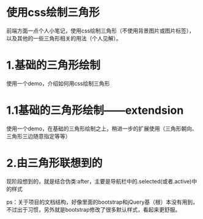 # 使用css绘制三角形
前端方面一点个人小笔记，使用css绘制三角形（不使用背景图片或图片标签），以及其他的一些三角形相关的用法（个人见解）。

# 1.基础的三角形绘制
使用一个demo，介绍如何用css绘制三角形

# 1.1基础的三角形绘制——extendsion
使用一个demo，在基础的三角形绘制之上，稍进一步的扩展使用（三角形朝向、三角形三边随意指定等等）

# 2.由三角形联想到的
现阶段想到的，就是结合伪类:after，主要是导航栏中的.selected(或者.active)中的样式

ps：关于项目的文档结构，好像里面的bootstrap和jQuery基（根）本没有用到，不过出于习惯，另外就是bootstrap修改了很多默认样式，看起来更舒服。
